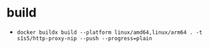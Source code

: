 # build

- `docker buildx build --platform linux/amd64,linux/arm64 . -t s1s5/http-proxy-nip --push --progress=plain`
